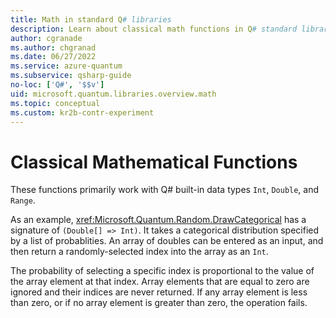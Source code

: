 ```yaml
---
title: Math in standard Q# libraries
description: Learn about classical math functions in Q# standard libraries that are used with built-in data types.
author: cgranade
ms.author: chgranad
ms.date: 06/27/2022
ms.service: azure-quantum
ms.subservice: qsharp-guide
no-loc: ['Q#', '$$v']
uid: microsoft.quantum.libraries.overview.math
ms.topic: conceptual
ms.custom: kr2b-contr-experiment
---
```


# Classical Mathematical Functions #

These functions primarily work with Q# built-in data types `Int`, `Double`, and `Range`.

As an example, <xref:Microsoft.Quantum.Random.DrawCategorical> has a signature of `(Double[] => Int)`. It takes a categorical distribution specified by a list of probablities. An array of doubles can be entered as an input, and then return a randomly-selected index into the array as an `Int`.

The probability of selecting a specific index is proportional to the value of the array element at that index. Array elements that are equal to zero are ignored and their indices are never returned. If any array element is less than zero, or if no array element is greater than zero, the operation fails.
